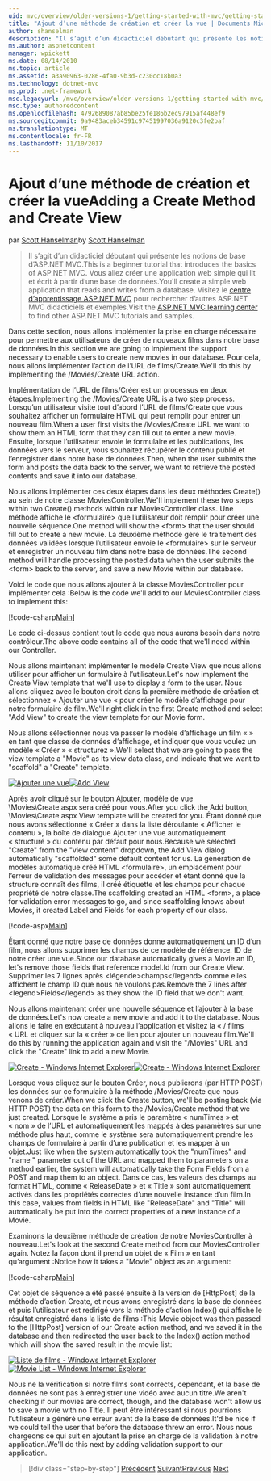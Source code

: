 ```yaml
---
uid: mvc/overview/older-versions-1/getting-started-with-mvc/getting-started-with-mvc-part6
title: "Ajout d’une méthode de création et créer la vue | Documents Microsoft"
author: shanselman
description: "Il s’agit d’un didacticiel débutant qui présente les notions de base d’ASP.NET MVC. Vous allez créer une application web simple qui lit et écrit à partir d’une base de données."
ms.author: aspnetcontent
manager: wpickett
ms.date: 08/14/2010
ms.topic: article
ms.assetid: a3a90963-0286-4fa0-9b3d-c230cc18b0a3
ms.technology: dotnet-mvc
ms.prod: .net-framework
msc.legacyurl: /mvc/overview/older-versions-1/getting-started-with-mvc/getting-started-with-mvc-part6
msc.type: authoredcontent
ms.openlocfilehash: 4792689087ab85be25fe186b2ec97915af448ef9
ms.sourcegitcommit: 9a9483aceb34591c97451997036a9120c3fe2baf
ms.translationtype: MT
ms.contentlocale: fr-FR
ms.lasthandoff: 11/10/2017
---
```

<a name="adding-a-create-method-and-create-view"></a><span data-ttu-id="37c73-104">Ajout d’une méthode de création et créer la vue</span><span class="sxs-lookup"><span data-stu-id="37c73-104">Adding a Create Method and Create View</span></span>
====================
<span data-ttu-id="37c73-105">par [Scott Hanselman](https://github.com/shanselman)</span><span class="sxs-lookup"><span data-stu-id="37c73-105">by [Scott Hanselman](https://github.com/shanselman)</span></span>

> <span data-ttu-id="37c73-106">Il s’agit d’un didacticiel débutant qui présente les notions de base d’ASP.NET MVC.</span><span class="sxs-lookup"><span data-stu-id="37c73-106">This is a beginner tutorial that introduces the basics of ASP.NET MVC.</span></span> <span data-ttu-id="37c73-107">Vous allez créer une application web simple qui lit et écrit à partir d’une base de données.</span><span class="sxs-lookup"><span data-stu-id="37c73-107">You'll create a simple web application that reads and writes from a database.</span></span> <span data-ttu-id="37c73-108">Visitez le [centre d’apprentissage ASP.NET MVC](../../../index.md) pour rechercher d’autres ASP.NET MVC didacticiels et exemples.</span><span class="sxs-lookup"><span data-stu-id="37c73-108">Visit the [ASP.NET MVC learning center](../../../index.md) to find other ASP.NET MVC tutorials and samples.</span></span>


<span data-ttu-id="37c73-109">Dans cette section, nous allons implémenter la prise en charge nécessaire pour permettre aux utilisateurs de créer de nouveaux films dans notre base de données.</span><span class="sxs-lookup"><span data-stu-id="37c73-109">In this section we are going to implement the support necessary to enable users to create new movies in our database.</span></span> <span data-ttu-id="37c73-110">Pour cela, nous allons implémenter l’action de l’URL de films/Create.</span><span class="sxs-lookup"><span data-stu-id="37c73-110">We'll do this by implementing the /Movies/Create URL action.</span></span>

<span data-ttu-id="37c73-111">Implémentation de l’URL de films/Créer est un processus en deux étapes.</span><span class="sxs-lookup"><span data-stu-id="37c73-111">Implementing the /Movies/Create URL is a two step process.</span></span> <span data-ttu-id="37c73-112">Lorsqu’un utilisateur visite tout d’abord l’URL de films/Create que vous souhaitez afficher un formulaire HTML qui peut remplir pour entrer un nouveau film.</span><span class="sxs-lookup"><span data-stu-id="37c73-112">When a user first visits the /Movies/Create URL we want to show them an HTML form that they can fill out to enter a new movie.</span></span> <span data-ttu-id="37c73-113">Ensuite, lorsque l’utilisateur envoie le formulaire et les publications, les données vers le serveur, vous souhaitez récupérer le contenu publié et l’enregistrer dans notre base de données.</span><span class="sxs-lookup"><span data-stu-id="37c73-113">Then, when the user submits the form and posts the data back to the server, we want to retrieve the posted contents and save it into our database.</span></span>

<span data-ttu-id="37c73-114">Nous allons implémenter ces deux étapes dans les deux méthodes Create() au sein de notre classe MoviesController.</span><span class="sxs-lookup"><span data-stu-id="37c73-114">We'll implement these two steps within two Create() methods within our MoviesController class.</span></span> <span data-ttu-id="37c73-115">Une méthode affiche le &lt;formulaire&gt; que l’utilisateur doit remplir pour créer une nouvelle séquence.</span><span class="sxs-lookup"><span data-stu-id="37c73-115">One method will show the &lt;form&gt; that the user should fill out to create a new movie.</span></span> <span data-ttu-id="37c73-116">La deuxième méthode gère le traitement des données validées lorsque l’utilisateur envoie le &lt;formulaire&gt; sur le serveur et enregistrer un nouveau film dans notre base de données.</span><span class="sxs-lookup"><span data-stu-id="37c73-116">The second method will handle processing the posted data when the user submits the &lt;form&gt; back to the server, and save a new Movie within our database.</span></span>

<span data-ttu-id="37c73-117">Voici le code que nous allons ajouter à la classe MoviesController pour implémenter cela :</span><span class="sxs-lookup"><span data-stu-id="37c73-117">Below is the code we'll add to our MoviesController class to implement this:</span></span>

[!code-csharp[Main](getting-started-with-mvc-part6/samples/sample1.cs)]

<span data-ttu-id="37c73-118">Le code ci-dessus contient tout le code que nous aurons besoin dans notre contrôleur.</span><span class="sxs-lookup"><span data-stu-id="37c73-118">The above code contains all of the code that we'll need within our Controller.</span></span>

<span data-ttu-id="37c73-119">Nous allons maintenant implémenter le modèle Create View que nous allons utiliser pour afficher un formulaire à l’utilisateur.</span><span class="sxs-lookup"><span data-stu-id="37c73-119">Let's now implement the Create View template that we'll use to display a form to the user.</span></span> <span data-ttu-id="37c73-120">Nous allons cliquez avec le bouton droit dans la première méthode de création et sélectionnez « Ajouter une vue « pour créer le modèle d’affichage pour notre formulaire de film.</span><span class="sxs-lookup"><span data-stu-id="37c73-120">We'll right click in the first Create method and select "Add View" to create the view template for our Movie form.</span></span>

<span data-ttu-id="37c73-121">Nous allons sélectionner nous va passer le modèle d’affichage un film « » en tant que classe de données d’affichage, et indiquer que vous voulez un modèle « Créer » « structurez ».</span><span class="sxs-lookup"><span data-stu-id="37c73-121">We'll select that we are going to pass the view template a "Movie" as its view data class, and indicate that we want to "scaffold" a "Create" template.</span></span>

<span data-ttu-id="37c73-122">[![Ajouter une vue](getting-started-with-mvc-part6/_static/image2.png)](getting-started-with-mvc-part6/_static/image1.png)</span><span class="sxs-lookup"><span data-stu-id="37c73-122">[![Add View](getting-started-with-mvc-part6/_static/image2.png)](getting-started-with-mvc-part6/_static/image1.png)</span></span>

<span data-ttu-id="37c73-123">Après avoir cliqué sur le bouton Ajouter, modèle de vue \Movies\Create.aspx sera créé pour vous.</span><span class="sxs-lookup"><span data-stu-id="37c73-123">After you click the Add button, \Movies\Create.aspx View template will be created for you.</span></span> <span data-ttu-id="37c73-124">Étant donné que nous avons sélectionné « Créer » dans la liste déroulante « Afficher le contenu », la boîte de dialogue Ajouter une vue automatiquement « structuré » du contenu par défaut pour nous.</span><span class="sxs-lookup"><span data-stu-id="37c73-124">Because we selected "Create" from the "view content" dropdown, the Add View dialog automatically "scaffolded" some default content for us.</span></span> <span data-ttu-id="37c73-125">La génération de modèles automatique créé HTML &lt;formulaire&gt;, un emplacement pour l’erreur de validation des messages pour accéder et étant donné que la structure connaît des films, il créé étiquette et les champs pour chaque propriété de notre classe.</span><span class="sxs-lookup"><span data-stu-id="37c73-125">The scaffolding created an HTML &lt;form&gt;, a place for validation error messages to go, and since scaffolding knows about Movies, it created Label and Fields for each property of our class.</span></span>

[!code-aspx[Main](getting-started-with-mvc-part6/samples/sample2.aspx)]

<span data-ttu-id="37c73-126">Étant donné que notre base de données donne automatiquement un ID d’un film, nous allons supprimer les champs de ce modèle de référence. ID de notre créer une vue.</span><span class="sxs-lookup"><span data-stu-id="37c73-126">Since our database automatically gives a Movie an ID, let's remove those fields that reference model.Id from our Create View.</span></span> <span data-ttu-id="37c73-127">Supprimer les 7 lignes après &lt;légende&gt;champs&lt;/legend&gt; comme elles affichent le champ ID que nous ne voulons pas.</span><span class="sxs-lookup"><span data-stu-id="37c73-127">Remove the 7 lines after &lt;legend&gt;Fields&lt;/legend&gt; as they show the ID field that we don't want.</span></span>

<span data-ttu-id="37c73-128">Nous allons maintenant créer une nouvelle séquence et l’ajouter à la base de données.</span><span class="sxs-lookup"><span data-stu-id="37c73-128">Let's now create a new movie and add it to the database.</span></span> <span data-ttu-id="37c73-129">Nous allons le faire en exécutant à nouveau l’application et visitez la « / films « URL et cliquez sur la « créer » ce lien pour ajouter un nouveau film.</span><span class="sxs-lookup"><span data-stu-id="37c73-129">We'll do this by running the application again and visit the "/Movies" URL and click the "Create" link to add a new Movie.</span></span>

<span data-ttu-id="37c73-130">[![Create - Windows Internet Explorer](getting-started-with-mvc-part6/_static/image4.png)](getting-started-with-mvc-part6/_static/image3.png)</span><span class="sxs-lookup"><span data-stu-id="37c73-130">[![Create - Windows Internet Explorer](getting-started-with-mvc-part6/_static/image4.png)](getting-started-with-mvc-part6/_static/image3.png)</span></span>

<span data-ttu-id="37c73-131">Lorsque vous cliquez sur le bouton Créer, nous publierons (par HTTP POST) les données sur ce formulaire à la méthode /Movies/Create que nous venons de créer.</span><span class="sxs-lookup"><span data-stu-id="37c73-131">When we click the Create button, we'll be posting back (via HTTP POST) the data on this form to the /Movies/Create method that we just created.</span></span> <span data-ttu-id="37c73-132">Lorsque le système a pris le paramètre « numTimes » et « nom » de l’URL et automatiquement les mappés à des paramètres sur une méthode plus haut, comme le système sera automatiquement prendre les champs de formulaire à partir d’une publication et les mapper à un objet.</span><span class="sxs-lookup"><span data-stu-id="37c73-132">Just like when the system automatically took the "numTimes" and "name " parameter out of the URL and mapped them to parameters on a method earlier, the system will automatically take the Form Fields from a POST and map them to an object.</span></span> <span data-ttu-id="37c73-133">Dans ce cas, les valeurs des champs au format HTML, comme « ReleaseDate » et « Title » sont automatiquement activés dans les propriétés correctes d’une nouvelle instance d’un film.</span><span class="sxs-lookup"><span data-stu-id="37c73-133">In this case, values from fields in HTML like "ReleaseDate" and "Title" will automatically be put into the correct properties of a new instance of a Movie.</span></span>

<span data-ttu-id="37c73-134">Examinons la deuxième méthode de création de notre MoviesController à nouveau.</span><span class="sxs-lookup"><span data-stu-id="37c73-134">Let's look at the second Create method from our MoviesController again.</span></span> <span data-ttu-id="37c73-135">Notez la façon dont il prend un objet de « Film » en tant qu’argument :</span><span class="sxs-lookup"><span data-stu-id="37c73-135">Notice how it takes a "Movie" object as an argument:</span></span>

[!code-csharp[Main](getting-started-with-mvc-part6/samples/sample3.cs)]

<span data-ttu-id="37c73-136">Cet objet de séquence a été passé ensuite à la version de [HttpPost] de la méthode d’action Create, et nous avons enregistré dans la base de données et puis l’utilisateur est redirigé vers la méthode d’action Index() qui affiche le résultat enregistré dans la liste de films :</span><span class="sxs-lookup"><span data-stu-id="37c73-136">This Movie object was then passed to the [HttpPost] version of our Create action method, and we saved it in the database and then redirected the user back to the Index() action method which will show the saved result in the movie list:</span></span>

<span data-ttu-id="37c73-137">[![Liste de films - Windows Internet Explorer](getting-started-with-mvc-part6/_static/image6.png)](getting-started-with-mvc-part6/_static/image5.png)</span><span class="sxs-lookup"><span data-stu-id="37c73-137">[![Movie List - Windows Internet Explorer](getting-started-with-mvc-part6/_static/image6.png)](getting-started-with-mvc-part6/_static/image5.png)</span></span>

<span data-ttu-id="37c73-138">Nous ne la vérification si notre films sont corrects, cependant, et la base de données ne sont pas à enregistrer une vidéo avec aucun titre.</span><span class="sxs-lookup"><span data-stu-id="37c73-138">We aren't checking if our movies are correct, though, and the database won't allow us to save a movie with no Title.</span></span> <span data-ttu-id="37c73-139">Il peut être intéressant si nous pourrions l’utilisateur a généré une erreur avant de la base de données.</span><span class="sxs-lookup"><span data-stu-id="37c73-139">It'd be nice if we could tell the user that before the database threw an error.</span></span> <span data-ttu-id="37c73-140">Nous nous chargeons ce qui suit en ajoutant la prise en charge de la validation à notre application.</span><span class="sxs-lookup"><span data-stu-id="37c73-140">We'll do this next by adding validation support to our application.</span></span>

>[!div class="step-by-step"]
<span data-ttu-id="37c73-141">[Précédent](getting-started-with-mvc-part5.md)
[Suivant](getting-started-with-mvc-part7.md)</span><span class="sxs-lookup"><span data-stu-id="37c73-141">[Previous](getting-started-with-mvc-part5.md)
[Next](getting-started-with-mvc-part7.md)</span></span>
